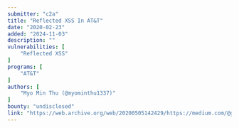 ```yaml
---
submitter: "c2a"
title: "Reflected XSS In AT&T"
date: "2020-02-23"
added: "2024-11-03"
description: ""
vulnerabilities: [
    "Reflected XSS"
]
programs: [
    "AT&T"
]
authors: [
    "Myo Min Thu (@myominthu1337)"
]
bounty: "undisclosed"
link: "https://web.archive.org/web/20200505142429/https://medium.com/@godofdarkness.msf/reflected-xss-in-at-t-7f1bdd10d8f7"
---
```




